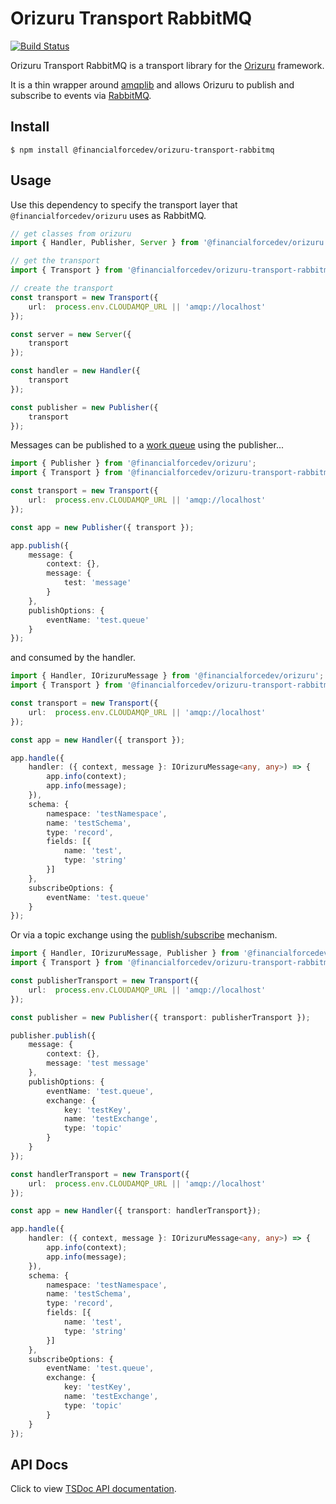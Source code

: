 # Orizuru Transport RabbitMQ

[![Build Status](https://travis-ci.org/financialforcedev/orizuru-transport-rabbitmq.svg?branch=master)](https://travis-ci.org/financialforcedev/orizuru-transport-rabbitmq)

Orizuru Transport RabbitMQ is a transport library for the [Orizuru](https://www.npmjs.com/package/@financialforcedev/orizuru) framework.

It is a thin wrapper around [amqplib](https://www.npmjs.com/package/amqplib) and allows Orizuru to publish and subscribe to events via [RabbitMQ](http://www.rabbitmq.com/).

## Install

```
$ npm install @financialforcedev/orizuru-transport-rabbitmq
```

## Usage

Use this dependency to specify the transport layer that `@financialforcedev/orizuru` uses as RabbitMQ.

```typescript
// get classes from orizuru
import { Handler, Publisher, Server } from '@financialforcedev/orizuru';

// get the transport
import { Transport } from '@financialforcedev/orizuru-transport-rabbitmq';

// create the transport
const transport = new Transport({
    url:  process.env.CLOUDAMQP_URL || 'amqp://localhost'
});

const server = new Server({
    transport
});

const handler = new Handler({
    transport
});

const publisher = new Publisher({
    transport
});
```

Messages can be published to a [work queue](https://www.rabbitmq.com/tutorials/tutorial-two-java.html) using the publisher...

```typescript
import { Publisher } from '@financialforcedev/orizuru';
import { Transport } from '@financialforcedev/orizuru-transport-rabbitmq';

const transport = new Transport({
    url:  process.env.CLOUDAMQP_URL || 'amqp://localhost'
});

const app = new Publisher({ transport });

app.publish({
    message: {
        context: {},
        message: {
            test: 'message'
        }
    },
    publishOptions: {
        eventName: 'test.queue'
    }
});
```

and consumed by the handler.

```typescript
import { Handler, IOrizuruMessage } from '@financialforcedev/orizuru';
import { Transport } from '@financialforcedev/orizuru-transport-rabbitmq';

const transport = new Transport({
    url:  process.env.CLOUDAMQP_URL || 'amqp://localhost'
});

const app = new Handler({ transport });

app.handle({
    handler: ({ context, message }: IOrizuruMessage<any, any>) => {
        app.info(context);
        app.info(message);
    }),
    schema: {
        namespace: 'testNamespace',
        name: 'testSchema',
        type: 'record',
        fields: [{
            name: 'test',
            type: 'string'
        }]
    },
    subscribeOptions: {
        eventName: 'test.queue'
    }
});
```

Or via a topic exchange using the [publish/subscribe](https://www.rabbitmq.com/tutorials/tutorial-three-javascript.html) mechanism.

```typescript
import { Handler, IOrizuruMessage, Publisher } from '@financialforcedev/orizuru';
import { Transport } from '@financialforcedev/orizuru-transport-rabbitmq';

const publisherTransport = new Transport({
    url:  process.env.CLOUDAMQP_URL || 'amqp://localhost'
});

const publisher = new Publisher({ transport: publisherTransport });

publisher.publish({
    message: {
        context: {},
        message: 'test message'
    },
    publishOptions: {
        eventName: 'test.queue',
        exchange: {
            key: 'testKey',
            name: 'testExchange',
            type: 'topic'
        }
    }
});

const handlerTransport = new Transport({
    url:  process.env.CLOUDAMQP_URL || 'amqp://localhost'
});

const app = new Handler({ transport: handlerTransport});

app.handle({
    handler: ({ context, message }: IOrizuruMessage<any, any>) => {
        app.info(context);
        app.info(message);
    }),
    schema: {
        namespace: 'testNamespace',
        name: 'testSchema',
        type: 'record',
        fields: [{
            name: 'test',
            type: 'string'
        }]
    },
    subscribeOptions: {
        eventName: 'test.queue',
        exchange: {
            key: 'testKey',
            name: 'testExchange',
            type: 'topic'
        }
    }
});
```

## API Docs

Click to view [TSDoc API documentation](http://htmlpreview.github.io/?https://github.com/financialforcedev/orizuru-transport-rabbitmq/blob/master/doc/index.html).
